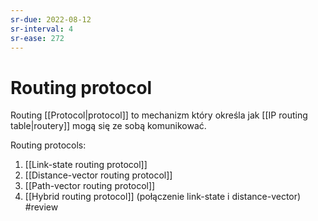 ```yaml
---
sr-due: 2022-08-12
sr-interval: 4
sr-ease: 272
---
```


# Routing protocol
Routing [[Protocol|protocol]] to mechanizm który określa jak [[IP routing table|routery]] mogą się ze sobą komunikować.

Routing protocols:
1. [[Link-state routing protocol]]
2. [[Distance-vector routing protocol]]
3. [[Path-vector routing protocol]]
4. [[Hybrid routing protocol]] (połączenie link-state i distance-vector)
#review